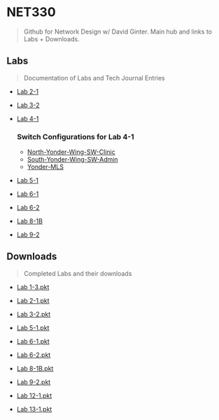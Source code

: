 # NET330
> Github for Network Design w/ David Ginter. Main hub and links to Labs + Downloads.
## Labs
> Documentation of Labs and Tech Journal Entries

* [Lab 2-1](https://github.com/seabar24/NET330/wiki/Lab-2‐1)

* [Lab 3-2](https://github.com/seabar24/NET330/wiki/Lab-3‐2)

* [Lab 4-1](https://github.com/seabar24/NET330/wiki/Lab-4‐1)
  ### Switch Configurations for Lab 4-1
  * [North-Yonder-Wing-SW-Clinic](https://github.com/seabar24/NET330/blob/Home/North-Yonder-Wing-SW-Clinic.txt)
  * [South-Yonder-Wing-SW-Admin](https://github.com/seabar24/NET330/blob/Home/South-Yonder-Wing-SW-Admin.txt)
  * [Yonder-MLS](https://github.com/seabar24/NET330/blob/Home/Yonder-MLS.txt)

* [Lab 5-1](https://github.com/seabar24/NET330/wiki/Lab-5‐1)

* [Lab 6-1](https://github.com/seabar24/NET330/wiki/Lab-6‐1)

* [Lab 6-2](https://github.com/seabar24/NET330/wiki/Lab-6‐2)

* [Lab 8-1B](https://github.com/seabar24/NET330/wiki/Lab-8‐1B)

* [Lab 9-2](https://github.com/seabar24/NET330/wiki/Lab-9‐2)
## Downloads
> Completed Labs and their downloads
* [Lab 1-3.pkt](https://champlain.instructure.com/courses/2088102/assignments/31053540/submissions/4076874?download=281735857)

* [Lab 2-1.pkt](https://champlain.instructure.com/courses/2088102/assignments/31053546/submissions/4076874?download=281835115)

* [Lab 3-2.pkt](https://champlain.instructure.com/courses/2088102/assignments/31053552/submissions/4076874?download=282587051)

* [Lab 5-1.pkt](https://champlain.instructure.com/courses/2088102/assignments/31053556/submissions/4076874?download=284748605)

* [Lab 6-1.pkt](https://drive.google.com/file/d/1RovdpxjgWyphNu5LPX-U9XxPx5UdPUvP/view?usp=sharing)

* [Lab 6-2.pkt](https://drive.google.com/file/d/1OrzOmuaPnnW1fJXbXb5ye8tnAhsUmjXO/view?usp=sharing)

* [Lab 8-1B.pkt](https://drive.google.com/file/d/1-T180UgdzClT5D4k8GmaqRYbNJ2R5_LF/view?usp=sharing)

* [Lab 9-2.pkt](https://drive.google.com/file/d/1diYR-KeBcl_85qo0866yTftgp-8Mb7UR/view?usp=sharing)

* [Lab 12-1.pkt](https://drive.google.com/file/d/1GlfxdWVYDCxgxO21lRPMsNUeAv0YeFSS/view?usp=sharing)

* [Lab 13-1.pkt](https://drive.google.com/file/d/1BdWBS5K1xx4Poe7CzQSKpe2mDwDHSVJU/view?usp=sharing)
